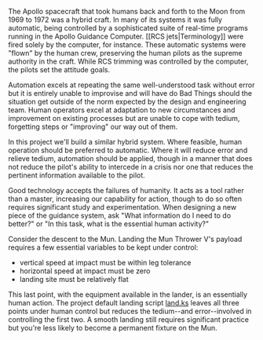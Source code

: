 The Apollo spacecraft that took humans back and forth to the Moon from 1969 to
1972 was a hybrid craft. In many of its systems it was fully automatic, being
controlled by a sophisticated suite of real-time programs running in the Apollo
Guidance Computer. [[RCS jets|Terminology]] were fired solely by the computer,
for instance. These automatic systems were "flown" by the human crew, preserving
the human pilots as the supreme authority in the craft. While RCS trimming was
controlled by the computer, the pilots set the attitude goals.

Automation excels at repeating the same well-understood task without error but
it is entirely unable to improvise and will have do Bad Things should the
situation get outside of the norm expected by the design and engineering team.
Human operators excel at adaptation to new circumstances and improvement on
existing processes but are unable to cope with tedium, forgetting steps or
"improving" our way out of them.

In this project we'll build a similar hybrid system. Where feasible, human
operation should be preferred to automatic. Where it will reduce error
and relieve tedium, automation should be applied, though in a manner that does
not reduce the pilot's ability to intercede in a crisis nor one that reduces the
pertinent information available to the pilot.

Good technology accepts the failures of humanity. It acts as a tool rather than
a master, increasing our capability for action, though to do so often requires
significant study and experimentation. When designing a new piece of the
guidance system, ask "What information do I need to do better?" or "In this
task, what is the essential human activity?"

Consider the descent to the Mun. Landing the Mun Thrower V's payload requires a
few essential variables to be kept under control:

  * vertical speed at impact must be within leg tolerance
  * horizontal speed at impact must be zero
  * landing site must be relatively flat

This last point, with the equipment available in the lander, is an essentially
human action. The project default landing script [land.ks](...) leaves all three
points under human control but reduces the tedium--and error--involved in
controlling the first two. A smooth landing still requires significant practice
but you're less likely to become a permanent fixture on the Mun.
